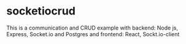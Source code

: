 # socketiocrud
This is a communication and CRUD example with backend: Node js, Express, Socket.io and Postgres and frontend: React, Sockt.io-client
